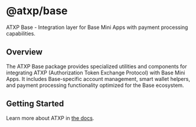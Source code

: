 # @atxp/base

ATXP Base - Integration layer for Base Mini Apps with payment processing capabilities.

## Overview

The ATXP Base package provides specialized utilities and components for integrating ATXP (Authorization Token Exchange Protocol) with Base Mini Apps. It includes Base-specific account management, smart wallet helpers, and payment processing functionality optimized for the Base ecosystem.

## Getting Started

Learn more about ATXP in [the docs](https://docs.atxp.ai/atxp).